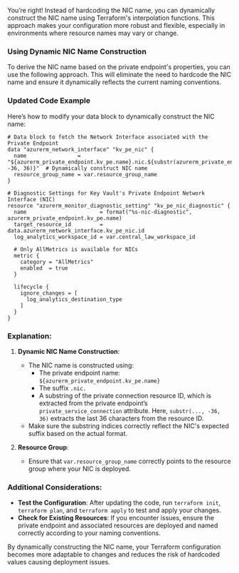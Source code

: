 You’re right! Instead of hardcoding the NIC name, you can dynamically construct the NIC name using Terraform's interpolation functions. This approach makes your configuration more robust and flexible, especially in environments where resource names may vary or change.

### Using Dynamic NIC Name Construction

To derive the NIC name based on the private endpoint's properties, you can use the following approach. This will eliminate the need to hardcode the NIC name and ensure it dynamically reflects the current naming conventions.

### Updated Code Example

Here’s how to modify your data block to dynamically construct the NIC name:

```hcl
# Data block to fetch the Network Interface associated with the Private Endpoint
data "azurerm_network_interface" "kv_pe_nic" {
  name                = "${azurerm_private_endpoint.kv_pe.name}.nic.${substr(azurerm_private_endpoint.kv_pe.private_service_connection[0].private_connection_resource_id, -36, 36)}"  # Dynamically construct NIC name
  resource_group_name = var.resource_group_name
}

# Diagnostic Settings for Key Vault's Private Endpoint Network Interface (NIC)
resource "azurerm_monitor_diagnostic_setting" "kv_pe_nic_diagnostic" {
  name                       = format("%s-nic-diagnostic", azurerm_private_endpoint.kv_pe.name)
  target_resource_id         = data.azurerm_network_interface.kv_pe_nic.id
  log_analytics_workspace_id = var.central_law_workspace_id

  # Only AllMetrics is available for NICs
  metric {
    category = "AllMetrics"
    enabled  = true
  }

  lifecycle {
    ignore_changes = [
      log_analytics_destination_type
    ]
  }
}
```

### Explanation:
1. **Dynamic NIC Name Construction**:
   - The NIC name is constructed using:
     - The private endpoint name: `${azurerm_private_endpoint.kv_pe.name}`
     - The suffix `.nic.`
     - A substring of the private connection resource ID, which is extracted from the private endpoint’s `private_service_connection` attribute. Here, `substr(..., -36, 36)` extracts the last 36 characters from the resource ID.
   - Make sure the substring indices correctly reflect the NIC's expected suffix based on the actual format.

2. **Resource Group**: 
   - Ensure that `var.resource_group_name` correctly points to the resource group where your NIC is deployed.

### Additional Considerations:
- **Test the Configuration**: After updating the code, run `terraform init`, `terraform plan`, and `terraform apply` to test and apply your changes.
- **Check for Existing Resources**: If you encounter issues, ensure the private endpoint and associated resources are deployed and named correctly according to your naming conventions.

By dynamically constructing the NIC name, your Terraform configuration becomes more adaptable to changes and reduces the risk of hardcoded values causing deployment issues.
